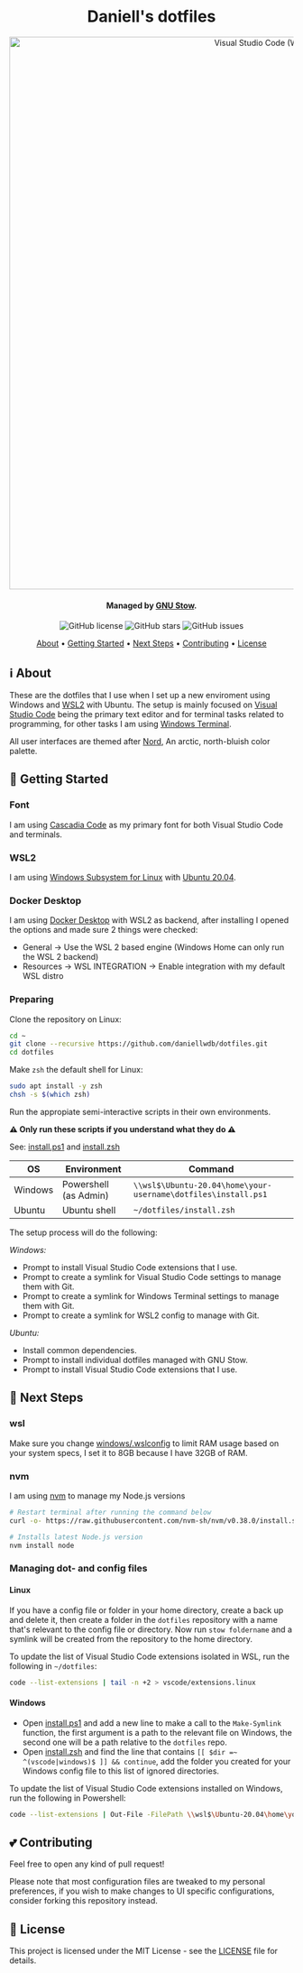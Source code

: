 <div align="center">
  <h1>Daniell's dotfiles</h1>
  <img src="https://i.imgur.com/ZBiFD0S.gif" width="980px" alt="Visual Studio Code (WSL: Ubuntu 20.04)">
  <h4>Managed by <a href="https://www.gnu.org/software/stow/" target="_blank">GNU Stow<a>.<h4>
</div>

<div align="center">
  <img src="https://img.shields.io/github/license/daniellwdb/dotfiles?style=for-the-badge" alt="GitHub license" />
  <img src="https://img.shields.io/github/stars/daniellwdb/dotfiles?style=for-the-badge" alt="GitHub stars" />
  <img src="https://img.shields.io/github/issues-raw/daniellwdb/dotfiles?style=for-the-badge" alt="GitHub issues" />
</div>

<p align="center">
  <a href="#-about">About</a> •
  <a href="#-getting-started">Getting Started</a> •
  <a href="#-next-steps">Next Steps</a> •
  <a href="#-contributing">Contributing</a> •
  <a href="#-license">License</a>
</p>

## ℹ About

These are the dotfiles that I use when I set up a new enviroment using Windows and [WSL2](https://docs.microsoft.com/en-us/windows/wsl/install-win10) with Ubuntu. The setup is mainly focused on [Visual Studio Code](https://code.visualstudio.com/) being the primary text editor and for terminal tasks related to programming, for other tasks I am using [Windows Terminal](https://www.microsoft.com/en-us/p/windows-terminal/9n0dx20hk701?activetab=pivot:overviewtab).

All user interfaces are themed after [Nord](https://www.nordtheme.com/), An arctic, north-bluish color palette.

## 🚀 Getting Started

### Font

I am using [Cascadia Code](https://github.com/microsoft/cascadia-code) as my primary font for both Visual Studio Code and terminals.

### WSL2

I am using [Windows Subsystem for Linux](https://docs.microsoft.com/en-us/windows/wsl/install-win10) with [Ubuntu 20.04][1].

[1]: https://www.microsoft.com/en-us/p/ubuntu-2004-lts/9n6svws3rx71?activetab=pivot:overviewtab

### Docker Desktop

I am using [Docker Desktop](https://www.docker.com/products/docker-desktop) with WSL2 as backend, after installing I opened the options and made sure 2 things were checked:

- General -> Use the WSL 2 based engine (Windows Home can only run the WSL 2 backend)
- Resources -> WSL INTEGRATION -> Enable integration with my default WSL distro

### Preparing

Clone the repository on Linux:

```bash
cd ~
git clone --recursive https://github.com/daniellwdb/dotfiles.git
cd dotfiles
```

Make `zsh` the default shell for Linux:

```bash
sudo apt install -y zsh
chsh -s $(which zsh)
```

Run the appropiate semi-interactive scripts in their own environments.

**⚠️ Only run these scripts if you understand what they do ⚠️**

See: [install.ps1](install.ps1) and [install.zsh](install.zsh)

| OS      | Environment           | Command                                                       |
| ------- | --------------------- | ------------------------------------------------------------- |
| Windows | Powershell (as Admin) | `\\wsl$\Ubuntu-20.04\home\your-username\dotfiles\install.ps1` |
| Ubuntu  | Ubuntu shell          | `~/dotfiles/install.zsh`                                      |

The setup process will do the following:

_Windows:_

- Prompt to install Visual Studio Code extensions that I use.
- Prompt to create a symlink for Visual Studio Code settings to manage them with Git.
- Prompt to create a symlink for Windows Terminal settings to manage them with Git.
- Prompt to create a symlink for WSL2 config to manage with Git.

_Ubuntu:_

- Install common dependencies.
- Prompt to install individual dotfiles managed with GNU Stow.
- Prompt to install Visual Studio Code extensions that I use.

## 👟 Next Steps

### wsl

Make sure you change [windows/.wslconfig](windows/.wslconfig) to limit RAM usage based on your system specs, I set it to 8GB because I have 32GB of RAM.

### nvm

I am using [nvm](https://github.com/nvm-sh/nvm) to manage my Node.js versions

```bash
# Restart terminal after running the command below
curl -o- https://raw.githubusercontent.com/nvm-sh/nvm/v0.38.0/install.sh | bash

# Installs latest Node.js version
nvm install node
```

### Managing dot- and config files

#### Linux

If you have a config file or folder in your home directory, create a back up and delete it, then create a folder in the `dotfiles` repository with a name that's relevant to the config file or directory. Now run `stow foldername` and a symlink will be created from the repository to the home directory.

To update the list of Visual Studio Code extensions isolated in WSL, run the following in `~/dotfiles`:

```bash
code --list-extensions | tail -n +2 > vscode/extensions.linux
```

#### Windows

- Open [install.ps1](install.ps1) and add a new line to make a call to the `Make-Symlink` function, the first argument is a path to the relevant file on Windows, the second one will be a path relative to the `dotfiles` repo.
- Open [install.zsh](install.zsh) and find the line that contains `[[ $dir =~ ^(vscode|windows)$ ]] && continue`, add the folder you created for your Windows config file to this list of ignored directories.

To update the list of Visual Studio Code extensions installed on Windows, run the following in Powershell:

```bash
code --list-extensions | Out-File -FilePath \\wsl$\Ubuntu-20.04\home\your-username\dotfiles\vscode\extensions.windows
```

## 💕 Contributing

Feel free to open any kind of pull request!

Please note that most configuration files are tweaked to my personal preferences, if you wish to make changes to UI specific configurations, consider forking this repository instead.

## 📑 License

This project is licensed under the MIT License - see the [LICENSE](LICENSE) file for details.
